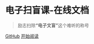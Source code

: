 # 电子扫盲课-在线文档

>励志扫除<b>“电子文盲”</b>这个难听的称号

[GitHub](https://github.com/geekfox123/note)
[开始阅读](#电子扫盲课-在线文档)